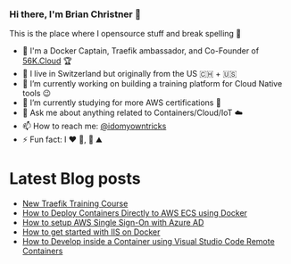 ### Hi there, I'm Brian Christner 👋
This is the place where I opensource stuff and break spelling :rofl:

- 🐳 I'm a Docker Captain, Traefik ambassador, and Co-Founder of [56K.Cloud](https://56k.cloud) :trophy:
- 📍 I live in Switzerland but originally from the US :switzerland: + :us:
- 🔭 I’m currently working on building a training platform for Cloud Native tools :wink:
- 🌱 I’m currently studying for more AWS certifications :book:
- 💬 Ask me about anything related to Containers/Cloud/IoT :cloud:
- 📫 How to reach me: [@idomyowntricks](https://twitter.com/idomyowntricksa)
- ⚡ Fun fact: I :heart: :bicyclist:, :ski: :mountain:

# Latest Blog posts
<!-- BLOG-POST-LIST:START -->
- [New Traefik Training Course](https://dev.to/vegasbrianc/new-traefik-training-course-4a36)
- [How to Deploy Containers Directly to AWS ECS using Docker](https://dev.to/vegasbrianc/how-to-deploy-containers-directly-to-aws-ecs-using-docker-57lp)
- [How to setup AWS Single Sign-On with Azure AD](https://dev.to/vegasbrianc/how-to-setup-aws-single-sign-on-with-azure-ad-1eo4)
- [How to get started with IIS on Docker
](https://dev.to/vegasbrianc/how-to-get-started-with-iis-on-docker-5542)
- [How to Develop inside a Container using Visual Studio Code Remote Containers](https://dev.to/vegasbrianc/how-to-develop-inside-a-container-using-visual-studio-code-remote-containers-5d0j)
<!-- BLOG-POST-LIST:END -->
